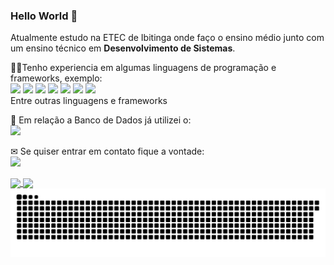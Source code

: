 ### Hello World 👋

Atualmente estudo na ETEC de Ibitinga onde faço o ensino médio junto com um ensino técnico em **Desenvolvimento de Sistemas**.

👨‍💻Tenho experiencia em algumas linguagens de programação e frameworks, exemplo: <br>
<img src="https://img.shields.io/badge/html5%20-%23E34F26.svg?&style=for-the-badge&logo=html5&logoColor=white"> <img src="https://img.shields.io/badge/css3%20-%231572B6.svg?&style=for-the-badge&logo=css3&logoColor=white"/> <img src="https://img.shields.io/badge/javascript%20-%23323330.svg?&style=for-the-badge&logo=javascript&logoColor=%23F7DF1E"> <img src="https://img.shields.io/badge/python%20-%2314354C.svg?&style=for-the-badge&logo=python&logoColor=white"> <img src="https://img.shields.io/badge/php-%23777BB4.svg?&style=for-the-badge&logo=php&logoColor=white"> <img src="https://img.shields.io/badge/bootstrap%20-%23563D7C.svg?&style=for-the-badge&logo=bootstrap&logoColor=white"> <img src="https://img.shields.io/badge/jquery%20-%230769AD.svg?&style=for-the-badge&logo=jquery&logoColor=white">
<br>
Entre outras linguagens e frameworks

🎲 Em relação a Banco de Dados já utilizei o:<br>
<img src="https://img.shields.io/badge/mysql-%2300f.svg?&style=for-the-badge&logo=mysql&logoColor=white">

✉ Se quiser entrar em contato fique a vontade:<br>
[<img src="https://img.shields.io/badge/linkedin-%230077B5.svg?&style=for-the-badge&logo=linkedin&logoColor=white" />](https://www.linkedin.com/in/luigi-belanda-752436183/) 

<div>
  <a href="https://github.com/LuigiBelanda">
  <img height="180em"   align="center" src="https://github-readme-stats.vercel.app/api?username=LuigiBelanda&show_icons=true&theme=midnight-purple&include_all_commits=true&count_private=true"/>
  <img height="180em"  align="center" src="https://github-readme-stats.vercel.app/api/top-langs/?username=ellen2121&&layout=compact&hide=shell&theme=midnight-purple"/>
</div
    
![Snake animation](https://github.com/LuigiBelanda/LuigiBelanda/blob/output/github-contribution-grid-snake.svg)
